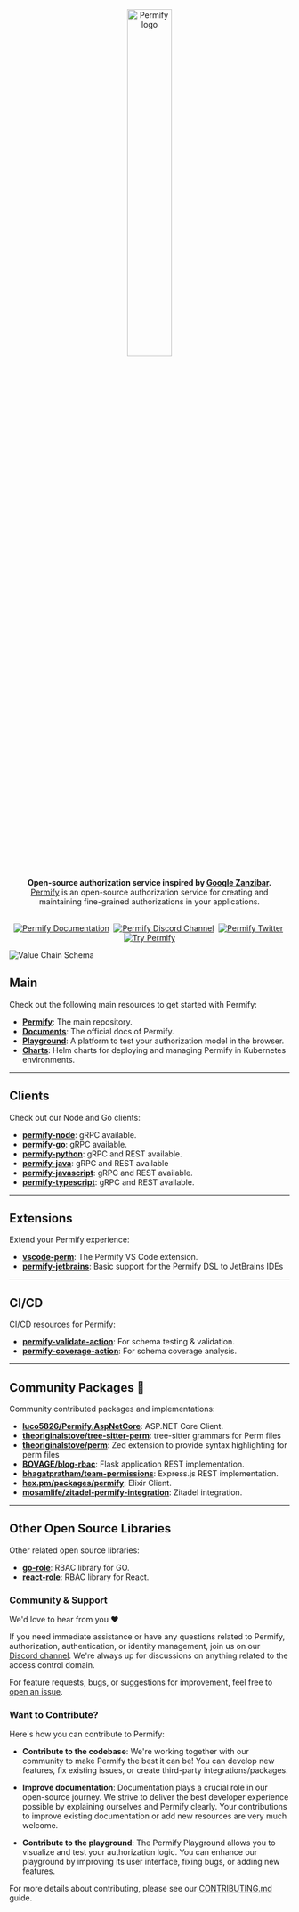<div align="center">
<a href="https://www.permify.co/">
   <picture>
    <source media="(prefers-color-scheme: dark)" srcset="https://github.com/Permify/permify/raw/master/assets/logo-permify-dark.png">
    <img alt="Permify logo" src="https://github.com/Permify/permify/raw/master/assets/logo-permify-light.png" width="40%">
  </picture>
</a>
</div>

<div align="center"><strong>Open-source authorization service inspired by <a href="https://research.google/pubs/pub48190/">Google Zanzibar</a>.</strong><br><a href="https://github.com/Permify/permify">Permify</a> is an open-source authorization service for creating and maintaining fine-grained authorizations in your applications.
</div>
<br />

<p align="center">
    <a href="https://docs.permify.co/" target="_blank"><img src="https://img.shields.io/badge/docs-permify.co-%234B4B6C?style=for-the-badge&logo=docs&label=DOCS" alt="Permify Documentation" /></a>&nbsp;
      <a href="https://discord.gg/MJbUjwskdH" target="_blank"><img src="https://img.shields.io/discord/950799928047833088?style=for-the-badge&logo=discord&label=DISCORD" alt="Permify Discord Channel" /></a>&nbsp;
        <a href="https://twitter.com/GetPermify" target="_blank"><img src="https://img.shields.io/twitter/follow/GetPermify?style=for-the-badge&logo=twitter&label=TWITTER" alt="Permify Twitter" /></a>&nbsp;
         <a href="https://play.permify.co" target="_blank"><img src="https://img.shields.io/badge/Try-Permify%20Playground-blueviolet?style=for-the-badge" alt="Try Permify" /></a>
</p>

![Value Chain Schema](https://github.com/Permify/permify/assets/39353278/06262e07-84ba-4a1c-b859-870344396600)

## **Main**

Check out the following main resources to get started with Permify:

- [**Permify**](https://github.com/Permify/permify): The main repository.
- [**Documents**](https://docs.permify.co/permify-overview/intro): The official docs of Permify.
- [**Playground**](https://play.permify.co): A platform to test your authorization model in the browser.
- [**Charts**](https://github.com/Permify/helm-charts): Helm charts for deploying and managing Permify in Kubernetes environments.
  
---

## **Clients**

Check out our Node and Go clients:

- [**permify-node**](https://github.com/Permify/permify-node): gRPC available.
- [**permify-go**](https://github.com/Permify/permify-go): gRPC available.
- [**permify-python**](https://github.com/Permify/permify-python): gRPC and REST available.
- [**permify-java**](https://github.com/Permify/permify-java): gRPC and REST available
- [**permify-javascript**](https://github.com/Permify/permify-javascript): gRPC and REST available.
- [**permify-typescript**](https://github.com/Permify/permify-typescript): gRPC and REST available.

---

## **Extensions**

Extend your Permify experience:

- [**vscode-perm**](https://github.com/Permify/vscode-perm): The Permify VS Code extension.
- [**permify-jetbrains**](https://github.com/mallowigi/permify-jetbrains): Basic support for the Permify DSL to JetBrains IDEs

---

## **CI/CD**

CI/CD resources for Permify:

- [**permify-validate-action**](https://github.com/Permify/permify-validate-action): For schema testing & validation.
- [**permify-coverage-action**](https://github.com/Permify/permify-coverage-action): For schema coverage analysis.

---

## **Community Packages** :purple_heart:

Community contributed packages and implementations:

- [**luco5826/Permify.AspNetCore**](https://github.com/luco5826/Permify.AspNetCore): ASP.NET Core Client.
- [**theoriginalstove/tree-sitter-perm**](https://github.com/theoriginalstove/tree-sitter-perm): tree-sitter grammars for Perm files
- [**theoriginalstove/perm**](https://github.com/theoriginalstove/perm): Zed extension to provide syntax highlighting for perm files
- [**BOVAGE/blog-rbac**](https://github.com/BOVAGE/blog-rbac): Flask application REST implementation.
- [**bhagatpratham/team-permissions**](https://github.com/bhagatpratham/team-permissions): Express.js REST implementation.
- [**hex.pm/packages/permify**](https://hex.pm/packages/permify): Elixir Client.
- [**mosamlife/zitadel-permify-integration**](https://github.com/mosamlife/zitadel-permify-integration): Zitadel integration.

---

## **Other Open Source Libraries**

Other related open source libraries:

- [**go-role**](https://github.com/Permify/go-role): RBAC library for GO.
- [**react-role**](https://github.com/Permify/react-role): RBAC library for React.


### **Community & Support**
We'd love to hear from you :heart:

If you need immediate assistance or have any questions related to Permify, authorization, authentication, or identity management, join us on our [Discord channel](https://discord.gg/link). We're always up for discussions on anything related to the access control domain.

For feature requests, bugs, or suggestions for improvement, feel free to [open an issue](https://github.com/Permify/permify/issues).

### **Want to Contribute?**
Here's how you can contribute to Permify:

* **Contribute to the codebase**: We're working together with our community to make Permify the best it can be! You can develop new features, fix existing issues, or create third-party integrations/packages. 

* **Improve documentation**: Documentation plays a crucial role in our open-source journey. We strive to deliver the best developer experience possible by explaining ourselves and Permify clearly. Your contributions to improve existing documentation or add new resources are very much welcome.

* **Contribute to the playground**: The Permify Playground allows you to visualize and test your authorization logic. You can enhance our playground by improving its user interface, fixing bugs, or adding new features.

For more details about contributing, please see our [CONTRIBUTING.md](https://github.com/Permify/permify/blob/master/CONTRIBUTING.md) guide.
